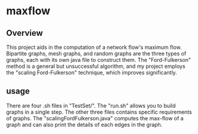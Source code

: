 # maxflow
## Overview
This project aids in the computation of a network flow's maximum flow. Bipartite graphs, mesh graphs, and random graphs are the three types of graphs, each with its own java file to construct them.
The "Ford-Fulkerson" method is a general but unsuccessful algorithm, and my project employs the "scaling Ford-Fulkerson" technique, which improves significantly.
## usage
There are four .sh files in "TestSet/". The "run.sh" allows you to build graphs in a single step. The other three files contains specific requirements of graphs.
The "scalingFordFulkerson.java" computes the max-flow of a graph and can also print the details of each edges in the graph.
